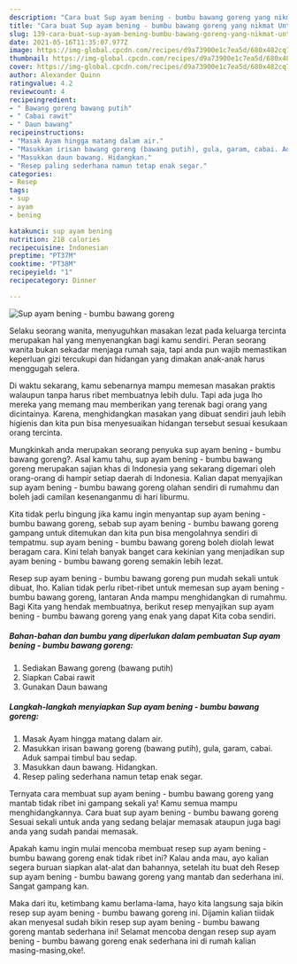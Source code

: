 ```yaml
---
description: "Cara buat Sup ayam bening - bumbu bawang goreng yang nikmat Untuk Jualan"
title: "Cara buat Sup ayam bening - bumbu bawang goreng yang nikmat Untuk Jualan"
slug: 139-cara-buat-sup-ayam-bening-bumbu-bawang-goreng-yang-nikmat-untuk-jualan
date: 2021-05-16T11:35:07.977Z
image: https://img-global.cpcdn.com/recipes/d9a73900e1c7ea5d/680x482cq70/sup-ayam-bening-bumbu-bawang-goreng-foto-resep-utama.jpg
thumbnail: https://img-global.cpcdn.com/recipes/d9a73900e1c7ea5d/680x482cq70/sup-ayam-bening-bumbu-bawang-goreng-foto-resep-utama.jpg
cover: https://img-global.cpcdn.com/recipes/d9a73900e1c7ea5d/680x482cq70/sup-ayam-bening-bumbu-bawang-goreng-foto-resep-utama.jpg
author: Alexander Quinn
ratingvalue: 4.2
reviewcount: 4
recipeingredient:
- " Bawang goreng bawang putih"
- " Cabai rawit"
- " Daun bawang"
recipeinstructions:
- "Masak Ayam hingga matang dalam air."
- "Masukkan irisan bawang goreng (bawang putih), gula, garam, cabai. Aduk sampai timbul bau sedap."
- "Masukkan daun bawang. Hidangkan."
- "Resep paling sederhana namun tetap enak segar."
categories:
- Resep
tags:
- sup
- ayam
- bening

katakunci: sup ayam bening 
nutrition: 218 calories
recipecuisine: Indonesian
preptime: "PT37M"
cooktime: "PT38M"
recipeyield: "1"
recipecategory: Dinner

---
```



![Sup ayam bening - bumbu bawang goreng](https://img-global.cpcdn.com/recipes/d9a73900e1c7ea5d/680x482cq70/sup-ayam-bening-bumbu-bawang-goreng-foto-resep-utama.jpg)

Selaku seorang wanita, menyuguhkan masakan lezat pada keluarga tercinta merupakan hal yang menyenangkan bagi kamu sendiri. Peran seorang  wanita bukan sekadar menjaga rumah saja, tapi anda pun wajib memastikan keperluan gizi tercukupi dan hidangan yang dimakan anak-anak harus menggugah selera.

Di waktu  sekarang, kamu sebenarnya mampu memesan masakan praktis walaupun tanpa harus ribet membuatnya lebih dulu. Tapi ada juga lho mereka yang memang mau memberikan yang terenak bagi orang yang dicintainya. Karena, menghidangkan masakan yang dibuat sendiri jauh lebih higienis dan kita pun bisa menyesuaikan hidangan tersebut sesuai kesukaan orang tercinta. 



Mungkinkah anda merupakan seorang penyuka sup ayam bening - bumbu bawang goreng?. Asal kamu tahu, sup ayam bening - bumbu bawang goreng merupakan sajian khas di Indonesia yang sekarang digemari oleh orang-orang di hampir setiap daerah di Indonesia. Kalian dapat menyajikan sup ayam bening - bumbu bawang goreng olahan sendiri di rumahmu dan boleh jadi camilan kesenanganmu di hari liburmu.

Kita tidak perlu bingung jika kamu ingin menyantap sup ayam bening - bumbu bawang goreng, sebab sup ayam bening - bumbu bawang goreng gampang untuk ditemukan dan kita pun bisa mengolahnya sendiri di tempatmu. sup ayam bening - bumbu bawang goreng boleh diolah lewat beragam cara. Kini telah banyak banget cara kekinian yang menjadikan sup ayam bening - bumbu bawang goreng semakin lebih lezat.

Resep sup ayam bening - bumbu bawang goreng pun mudah sekali untuk dibuat, lho. Kalian tidak perlu ribet-ribet untuk memesan sup ayam bening - bumbu bawang goreng, lantaran Anda mampu menghidangkan di rumahmu. Bagi Kita yang hendak membuatnya, berikut resep menyajikan sup ayam bening - bumbu bawang goreng yang enak yang dapat Kita coba sendiri.

<!--inarticleads1-->

##### Bahan-bahan dan bumbu yang diperlukan dalam pembuatan Sup ayam bening - bumbu bawang goreng:

1. Sediakan  Bawang goreng (bawang putih)
1. Siapkan  Cabai rawit
1. Gunakan  Daun bawang




<!--inarticleads2-->

##### Langkah-langkah menyiapkan Sup ayam bening - bumbu bawang goreng:

1. Masak Ayam hingga matang dalam air.
1. Masukkan irisan bawang goreng (bawang putih), gula, garam, cabai. Aduk sampai timbul bau sedap.
1. Masukkan daun bawang. Hidangkan.
1. Resep paling sederhana namun tetap enak segar.




Ternyata cara membuat sup ayam bening - bumbu bawang goreng yang mantab tidak ribet ini gampang sekali ya! Kamu semua mampu menghidangkannya. Cara buat sup ayam bening - bumbu bawang goreng Sesuai sekali untuk anda yang sedang belajar memasak ataupun juga bagi anda yang sudah pandai memasak.

Apakah kamu ingin mulai mencoba membuat resep sup ayam bening - bumbu bawang goreng enak tidak ribet ini? Kalau anda mau, ayo kalian segera buruan siapkan alat-alat dan bahannya, setelah itu buat deh Resep sup ayam bening - bumbu bawang goreng yang mantab dan sederhana ini. Sangat gampang kan. 

Maka dari itu, ketimbang kamu berlama-lama, hayo kita langsung saja bikin resep sup ayam bening - bumbu bawang goreng ini. Dijamin kalian tiidak akan menyesal sudah bikin resep sup ayam bening - bumbu bawang goreng mantab sederhana ini! Selamat mencoba dengan resep sup ayam bening - bumbu bawang goreng enak sederhana ini di rumah kalian masing-masing,oke!.

